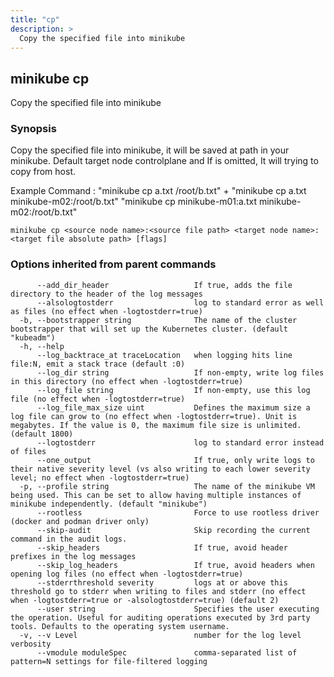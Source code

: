 ```yaml
---
title: "cp"
description: >
  Copy the specified file into minikube
---
```



## minikube cp

Copy the specified file into minikube

### Synopsis

Copy the specified file into minikube, it will be saved at path <target file absolute path> in your minikube.
Default target node controlplane and If <source node name> is omitted, It will trying to copy from host.

Example Command : "minikube cp a.txt /root/b.txt" +
                  "minikube cp a.txt minikube-m02:/root/b.txt"
                  "minikube cp minikube-m01:a.txt minikube-m02:/root/b.txt"

```shell
minikube cp <source node name>:<source file path> <target node name>:<target file absolute path> [flags]
```

### Options inherited from parent commands

```
      --add_dir_header                   If true, adds the file directory to the header of the log messages
      --alsologtostderr                  log to standard error as well as files (no effect when -logtostderr=true)
  -b, --bootstrapper string              The name of the cluster bootstrapper that will set up the Kubernetes cluster. (default "kubeadm")
  -h, --help                             
      --log_backtrace_at traceLocation   when logging hits line file:N, emit a stack trace (default :0)
      --log_dir string                   If non-empty, write log files in this directory (no effect when -logtostderr=true)
      --log_file string                  If non-empty, use this log file (no effect when -logtostderr=true)
      --log_file_max_size uint           Defines the maximum size a log file can grow to (no effect when -logtostderr=true). Unit is megabytes. If the value is 0, the maximum file size is unlimited. (default 1800)
      --logtostderr                      log to standard error instead of files
      --one_output                       If true, only write logs to their native severity level (vs also writing to each lower severity level; no effect when -logtostderr=true)
  -p, --profile string                   The name of the minikube VM being used. This can be set to allow having multiple instances of minikube independently. (default "minikube")
      --rootless                         Force to use rootless driver (docker and podman driver only)
      --skip-audit                       Skip recording the current command in the audit logs.
      --skip_headers                     If true, avoid header prefixes in the log messages
      --skip_log_headers                 If true, avoid headers when opening log files (no effect when -logtostderr=true)
      --stderrthreshold severity         logs at or above this threshold go to stderr when writing to files and stderr (no effect when -logtostderr=true or -alsologtostderr=true) (default 2)
      --user string                      Specifies the user executing the operation. Useful for auditing operations executed by 3rd party tools. Defaults to the operating system username.
  -v, --v Level                          number for the log level verbosity
      --vmodule moduleSpec               comma-separated list of pattern=N settings for file-filtered logging
```

